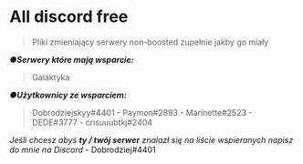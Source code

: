 # **All discord free**

>Pliki zmieniający serwery non-boosted zupełnie jakby go miały

***●Serwery które mają wsparcie:***
> Galaktyka

***●Użytkownicy ze wsparciem:***
> Dobrodziejskyy#4401 - Paymon#2893 - Marinette#2523 - DEDE#3777 - crisuuubtkj#2404

*Jeśli chcesz abyś **ty / twój serwer** znalazł się na liście wspieranych napisz do mnie na Discord* - Dobrodziej#4401
